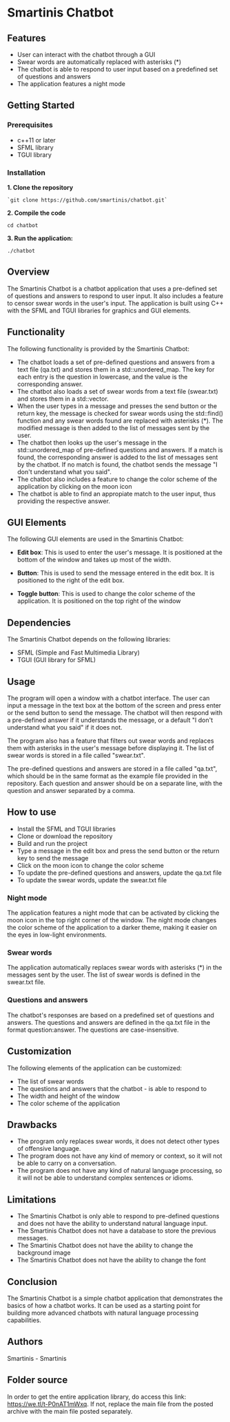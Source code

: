 # **Smartinis Chatbot**

## **Features**

-   User can interact with the chatbot through a GUI
-   Swear words are automatically replaced with asterisks (\*)
-   The chatbot is able to respond to user input based on a predefined set of questions and answers
-   The application features a night mode

## **Getting Started**

### **Prerequisites**

-   c++11 or later
-   SFML library
-   TGUI library

### **Installation**

**1. Clone the repository**

    `git clone https://github.com/smartinis/chatbot.git`

**2. Compile the code**

```
cd chatbot
```

**3. Run the application:**

```
./chatbot
```

## **Overview**

The Smartinis Chatbot is a chatbot application that uses a pre-defined set of questions and answers to respond to user input. It also includes a feature to censor swear words in the user's input. The application is built using C++ with the SFML and TGUI libraries for graphics and GUI elements.

## **Functionality**

The following functionality is provided by the Smartinis Chatbot:

-   The chatbot loads a set of pre-defined questions and answers from a text file (qa.txt) and stores them in a std::unordered_map. The key for each entry is the question in lowercase, and the value is the corresponding answer.
-   The chatbot also loads a set of swear words from a text file (swear.txt) and stores them in a std::vector.
-   When the user types in a message and presses the send button or the return key, the message is checked for swear words using the std::find() function and any swear words found are replaced with asterisks (\*). The modified message is then added to the list of messages sent by the user.
-   The chatbot then looks up the user's message in the std::unordered_map of pre-defined questions and answers. If a match is found, the corresponding answer is added to the list of messages sent by the chatbot. If no match is found, the chatbot sends the message "I don't understand what you said".
-   The chatbot also includes a feature to change the color scheme of the application by clicking on the moon icon 
-   The chatbot is able to find an appropiate match to the user input, thus providing the respective answer.

## **GUI Elements**

The following GUI elements are used in the Smartinis Chatbot:

-   **Edit box**: This is used to enter the user's message. It is positioned at the bottom of the window and takes up most of the width.

-   **Button**: This is used to send the message entered in the edit box. It is positioned to the right of the edit box.

-   **Toggle button**: This is used to change the color scheme of the application. It is positioned on the top right of the window

## **Dependencies**

The Smartinis Chatbot depends on the following libraries:

-   SFML (Simple and Fast Multimedia Library)
-   TGUI (GUI library for SFML)

## **Usage**

The program will open a window with a chatbot interface. The user can input a message in the text box at the bottom of the screen and press enter or the send button to send the message. The chatbot will then respond with a pre-defined answer if it understands the message, or a default "I don't understand what you said" if it does not.

The program also has a feature that filters out swear words and replaces them with asterisks in the user's message before displaying it. The list of swear words is stored in a file called "swear.txt".

The pre-defined questions and answers are stored in a file called "qa.txt", which should be in the same format as the example file provided in the repository. Each question and answer should be on a separate line, with the question and answer separated by a comma.

## **How to use**

-   Install the SFML and TGUI libraries
-   Clone or download the repository
-   Build and run the project
-   Type a message in the edit box and press the send button or the return key to send the message
-   Click on the moon icon to change the color scheme
-   To update the pre-defined questions and answers, update the qa.txt file
-   To update the swear words, update the swear.txt file

### **Night mode**

The application features a night mode that can be activated by clicking the moon icon in the top right corner of the window. The night mode changes the color scheme of the application to a darker theme, making it easier on the eyes in low-light environments.

### **Swear words**

The application automatically replaces swear words with asterisks (\*) in the messages sent by the user. The list of swear words is defined in the swear.txt file.

### **Questions and answers**

The chatbot's responses are based on a predefined set of questions and answers. The questions and answers are defined in the qa.txt file in the format question:answer. The questions are case-insensitive.

## **Customization**

The following elements of the application can be customized:

-   The list of swear words
-   The questions and answers that the chatbot - is able to respond to
-   The width and height of the window
-   The color scheme of the application

## **Drawbacks**

-   The program only replaces swear words, it does not detect other types of offensive language.
-   The program does not have any kind of memory or context, so it will not be able to carry on a conversation.
-   The program does not have any kind of natural language processing, so it will not be able to understand complex sentences or idioms.

## **Limitations**

-   The Smartinis Chatbot is only able to respond to pre-defined questions and does not have the ability to understand natural language input.
-   The Smartinis Chatbot does not have a database to store the previous messages.
-   The Smartinis Chatbot does not have the ability to change the background image
-   The Smartinis Chatbot does not have the ability to change the font

## **Conclusion**

The Smartinis Chatbot is a simple chatbot application that demonstrates the basics of how a chatbot works. It can be used as a starting point for building more advanced chatbots with natural language processing capabilities.

## **Authors**

Smartinis - Smartinis

## **Folder source**

In order to get the entire application library, do access this link: 
https://we.tl/t-P0nAT1mWxq. If not, replace the main file from the posted archive with the main file posted separately.
